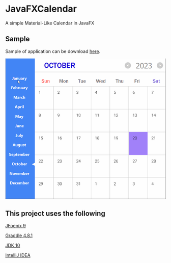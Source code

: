 # JavaFXCalendar

A simple Material-Like Calendar in JavaFX


## Sample
Sample of application can be download [here](https://github.com/SeynalKim/JavaFXCalendar/blob/master/build/libs/JavaFXCalendar-1.0-SNAPSHOT.jar?raw=true).

![alt text](https://github.com/SeynalKim/JavaFXCalendar/blob/master/build/resources/main/images/sample%202.gif)

## This project uses the following

[JFoenix 9](https://github.com/jfoenixadmin/JFoenix)

[Graddle 4.8.1](https://gradle.org/install/)

[JDK 10](http://www.oracle.com/technetwork/java/javase/downloads/jdk10-downloads-4416644.html)

[IntelliJ IDEA](https://www.jetbrains.com/idea/)
